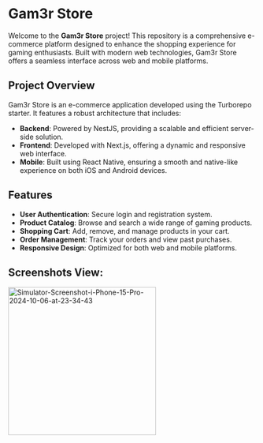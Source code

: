 # Gam3r Store

Welcome to the **Gam3r Store** project! This repository is a comprehensive e-commerce platform designed to enhance the shopping experience for gaming enthusiasts. Built with modern web technologies, Gam3r Store offers a seamless interface across web and mobile platforms.

## Project Overview

Gam3r Store is an e-commerce application developed using the Turborepo starter. It features a robust architecture that includes:

- **Backend**: Powered by NestJS, providing a scalable and efficient server-side solution.
- **Frontend**: Developed with Next.js, offering a dynamic and responsive web interface.
- **Mobile**: Built using React Native, ensuring a smooth and native-like experience on both iOS and Android devices.

## Features

- **User Authentication**: Secure login and registration system.
- **Product Catalog**: Browse and search a wide range of gaming products.
- **Shopping Cart**: Add, remove, and manage products in your cart.
- **Order Management**: Track your orders and view past purchases.
- **Responsive Design**: Optimized for both web and mobile platforms.

## Screenshots View:
<img src="https://i.ibb.co/KrrhH8p/Simulator-Screenshot-i-Phone-15-Pro-2024-10-06-at-23-34-43.png" alt="Simulator-Screenshot-i-Phone-15-Pro-2024-10-06-at-23-34-43" border="0" width="300">
